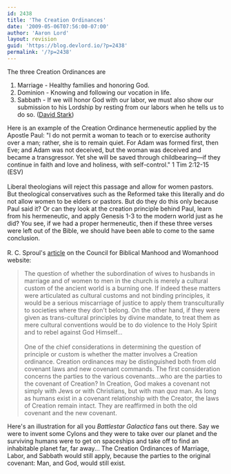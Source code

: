 ```yaml
---
id: 2438
title: 'The Creation Ordinances'
date: '2009-05-06T07:56:00-07:00'
author: 'Aaron Lord'
layout: revision
guid: 'https://blog.devlord.io/?p=2438'
permalink: '/?p=2438'
---
```


The three Creation Ordinances are<br /><ol><li>Marriage - Healthy families and honoring God.</li><li>Dominion - Knowing and following our vocation in life.</li><li>Sabbath - If we will honor God with our labor, we must also show our submission to his Lordship by resting from our labors when he tells us to do so. (<a href="http://www.geocities.com/Athens/3150/christianworldandlifeview.html?20094#" target="_blank" rel="noopener">David Stark</a>)<br /></li></ol>Here is an example of the Creation Ordinance hermeneutic applied by the Apostle Paul: "I do not permit a woman to teach or to exercise authority over a man; rather, she is to remain quiet. For Adam was formed first, then Eve; and Adam was not deceived, but the woman was deceived and became a transgressor. Yet she will be saved through childbearing—if they continue in faith and love and holiness, with self-control." 1 Tim 2:12-15 (ESV)<br /><br />Liberal theologians will reject this passage and allow for women pastors. But theological conservatives such as the Reformed take this literally and do not allow women to be elders or pastors. But do they do this only because Paul said it? Or can they look at the creation principle behind Paul, learn from his hermeneutic, and apply Genesis 1-3 to the modern world just as he did? You see, if we had a proper hermeneutic, then if these three verses were left out of the Bible, we should have been able to come to the same conclusion.<u><br /><br /></u>R. C. Sproul's <a href="http://www.cbmw.org/Resources/Articles/The-Order-of-Creation#" target="_blank" rel="noopener">article</a> on the Council for Biblical Manhood and Womanhood website:<br /><div><blockquote>The question of whether the subordination of wives to husbands in marriage and of women to men in the church is merely a cultural custom of the ancient world is a burning one. If indeed these matters were articulated as cultural customs and not binding principles, it would be a serious miscarriage of justice to apply them transculturally to societies where they don't belong. On the other hand, if they were given as trans-cultural principles by divine mandate, to treat them as mere cultural conventions would be to do violence to the Holy Spirit and to rebel against God Himself...<br /><br />One of the chief considerations in determining the question of principle or custom is whether the matter involves a Creation ordinance. Creation ordinances may be distinguished both from old covenant laws and new covenant commands. The first consideration concerns the parties to the various covenants...who are the parties to the covenant of Creation? In Creation, God makes a covenant not simply with Jews or with Christians, but with man <em>qua</em> man. As long as humans exist in a covenant relationship with the Creator, the laws of Creation remain intact. They are reaffirmed in both the old covenant and the new covenant.</blockquote></div>Here's an illustration for all you <i>Battlestar Galactica</i> fans out there. Say we were to invent some Cylons and they were to take over our planet and the surviving humans were to get on spaceships and take off to find an inhabitable planet far, far away... The Creation Ordinances of Marriage, Labor, and Sabbath would still apply, because the parties to the original covenant: Man, and God, would still exist.<u><br /></u>